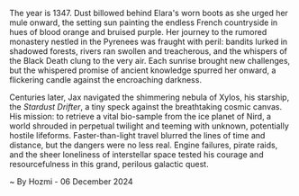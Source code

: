 
The year is 1347.  Dust billowed behind Elara's worn boots as she urged her mule onward, the setting sun painting the endless French countryside in hues of blood orange and bruised purple.  Her journey to the rumored monastery nestled in the Pyrenees was fraught with peril: bandits lurked in shadowed forests, rivers ran swollen and treacherous, and the whispers of the Black Death clung to the very air.  Each sunrise brought new challenges, but the whispered promise of ancient knowledge spurred her onward, a flickering candle against the encroaching darkness.

Centuries later,  Jax navigated the shimmering nebula of Xylos, his starship, the *Stardust Drifter*, a tiny speck against the breathtaking cosmic canvas.  His mission: to retrieve a vital bio-sample from the ice planet of Nird, a world shrouded in perpetual twilight and teeming with unknown, potentially hostile lifeforms.  Faster-than-light travel blurred the lines of time and distance, but the dangers were no less real.  Engine failures, pirate raids, and the sheer loneliness of interstellar space tested his courage and resourcefulness in this grand, perilous galactic quest.

~ By Hozmi - 06 December 2024
